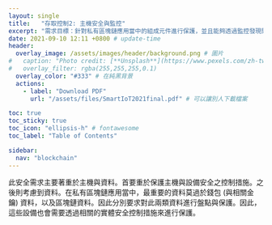 ```yaml
---
layout: single
title:   "存取控制2: 主機安全與監控"
excerpt: "需求目標：針對私有區塊鏈應用當中的組成元件進行保護，並且能夠透過監控發現問題，並進行回應。" 
date: 2021-09-10 12:11 +0800 # update-time
header:
  overlay_image: /assets/images/header/background.png # 圖片
#   caption: "Photo credit: [**Unsplash**](https://www.pexels.com/zh-tw/search/earth/)" # 可以表示圖片來源
#   overlay_filter: rgba(255,255,255,0.1)
  overlay_color: "#333" # 在純黑背景
  actions:
    - label: "Download PDF"
      url: "/assets/files/SmartIoT2021final.pdf" # 可以讓別人下載檔案

toc: true
toc_sticky: true
toc_icon: "ellipsis-h" # fontawesome
toc_label: "Table of Contents"

sidebar:
  nav: "blockchain"
---
```

 此安全需求主要著重於主機與資料。首要重於保護主機與設備安全之控制措施。之後則考慮到資料。在私有區塊鏈應用當中，最重要的資料莫過於錢包 (與相關金鑰) 資料，以及區塊鏈資料。因此分別要求對此兩類資料進行盤點與保護。因此，這些設備也會需要透過相關的實體安全控制措施來進行保護。